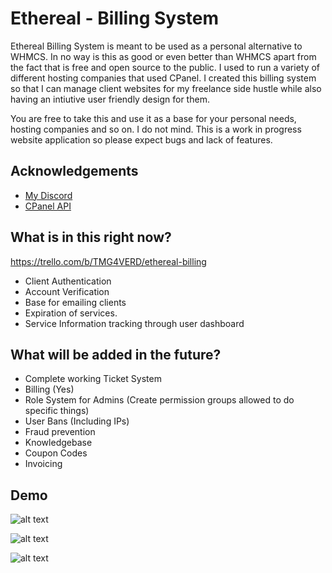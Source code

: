 
# Ethereal - Billing System

Ethereal Billing System is meant to be used as a personal alternative to WHMCS. In no way is this as good or even better than WHMCS apart from the fact that is free and open source to the public. 
I used to run a variety of different hosting companies that used CPanel. I created this billing system so that I can manage client websites for my freelance side hustle while also having an intiutive user friendly design for them.

You are free to take this and use it as a base for your personal needs, hosting companies and so on. I do not mind. This is a work in progress website application so please expect bugs and lack of features.


## Acknowledgements

 - [My Discord](https://discord.gg/qrow)
 - [CPanel API](https://api.docs.cpanel.net/)


## What is in this right now?

https://trello.com/b/TMG4VERD/ethereal-billing
- Client Authentication
- Account Verification 
- Base for emailing clients
- Expiration of services.
- Service Information tracking through user dashboard

## What will be added in the future?
- Complete working Ticket System
- Billing (Yes)
- Role System for Admins (Create permission groups allowed to do specific things)
- User Bans (Including IPs)
- Fraud prevention
- Knowledgebase
- Coupon Codes
- Invoicing

## Demo

![alt text](https://i.imgur.com/c7ONJ0b.png)

![alt text](https://i.imgur.com/aKPsqUK.png)

![alt text](https://i.imgur.com/KqEo6Fs.png)


